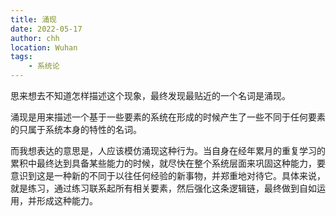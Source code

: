 ```yaml
---
title: 涌现
date: 2022-05-17
author: chh
location: Wuhan  
tags:
    - 系统论
---
```

思来想去不知道怎样描述这个现象，最终发现最贴近的一个名词是涌现。

涌现是用来描述一个基于一些要素的系统在形成的时候产生了一些不同于任何要素的只属于系统本身的特性的名词。

而我想表达的意思是，人应该模仿涌现这种行为。当自身在经年累月的重复学习的累积中最终达到具备某些能力的时候，就尽快在整个系统层面来巩固这种能力，要意识到这是一种新的不同于以往任何经验的新事物，并郑重地对待它。具体来说，就是练习，通过练习联系起所有相关要素，然后强化这条逻辑链，最终做到自如运用，并形成这种能力。
